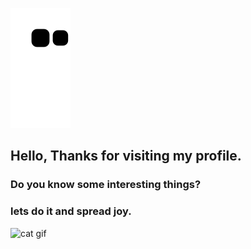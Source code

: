 
![snake svg](https://github.com/marvills/marvills/blob/output/github-contribution-grid-snake.svg)


## Hello, Thanks for visiting my profile.
### Do you know some interesting things?
### lets do it and spread joy. 

<img src="https://media.giphy.com/media/vFKqnCdLPNOKc/giphy.gif" width="200" height="200" alt="cat gif">
